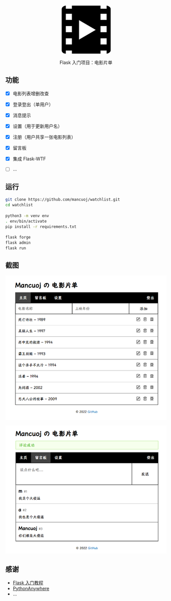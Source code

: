 <p align="center">
    <a href="https://mancuoj.pythonanywhere.com/" target="_blank">
        <img src="./assets/M.png" alt="logo" height="150"/>
    </a>
</p>

<p align="center">
Flask 入门项目：电影片单
</p>

## 功能

- [x]  电影列表增删改查
- [x]  登录登出（单用户）
- [x]  消息提示
- [x]  设置（用于更新用户名）
- [x]  注册（用户共享一张电影列表）
- [x]  留言板
- [x]  集成 Flask-WTF
- [ ]  ...


## 运行

```sh
git clone https://github.com/mancuoj/watchlist.git
cd watchlist

python3 -m venv env
. env/bin/activate
pip install -r requirements.txt

flask forge
flask admin
flask run
```

## 截图

<p align="center">
    <a href="https://mancuoj.pythonanywhere.com/" target="_blank">
        <img src="./assets/sc1.png"/>
    </a>
</p>

<p align="center">
    <a href="https://mancuoj.pythonanywhere.com/" target="_blank">
        <img src="./assets/sc2.png" />
    </a>
</p>

## 感谢

- [Flask 入门教程](https://tutorial.helloflask.com/)
- [PythonAnywhere](https://www.pythonanywhere.com/)
- ...